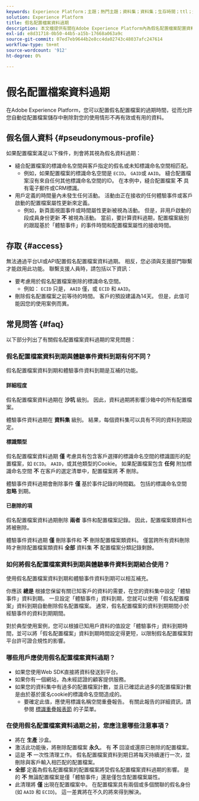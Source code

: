 ```yaml
---
keywords: Experience Platform；主題；熱門主題；資料集；資料集；生存時間；ttl；生存時間；假名；假名配置檔案；資料到期；到期；
solution: Experience Platform
title: 假名配置檔案資料過期
description: 本文檔提供有關在Adobe Experience Platform內為假名配置檔案配置資料過期的一般指導。
exl-id: e8d31718-0b50-44b5-a15b-17668a063a9c
source-git-commit: 07ed7eb9644b2e8cc4da02743c48037afc247614
workflow-type: tm+mt
source-wordcount: '912'
ht-degree: 0%

---
```


# 假名配置檔案資料過期

在Adobe Experience Platform，您可以配置假名配置檔案的過期時間，從而允許您自動從配置檔案儲存中刪除對您的使用情形不再有效或有用的資料。

## 假名個人資料 {#pseudonymous-profile}

如果配置檔案滿足以下條件，則會將其視為假名資料過期：

- 縫合配置檔案的標識命名空間與客戶指定的假名或未知標識命名空間相匹配。
   - 例如，如果配置檔案的標識命名空間是 `ECID`。 `GAID`或 `AAID`。 縫合配置檔案沒有來自任何其他標識命名空間的ID。 在本例中，縫合配置檔案 **不** 具有電子郵件或CRM標識。
- 用戶定義的時間量內未發生任何活動。 活動由正在接收的任何體驗事件或客戶啟動的配置檔案屬性更新來定義。
   - 例如，新頁面視圖事件或時間屬性更新被視為活動。 但是，非用戶啟動的段成員身份更新 **不** 被視為活動。 當前，要計算資料過期，配置檔案級別的跟蹤基於「體驗事件」的事件時間和配置檔案屬性的接收時間。

## 存取 {#access}

無法通過平台UI或API配置假名配置檔案資料過期。 相反，您必須與支援部門聯繫才能啟用此功能。 聯繫支援人員時，請包括以下資訊：

- 要考慮用於假名配置檔案刪除的標識命名空間。
   - 例如： `ECID` 只是， `AAID` 僅，或 `ECID` 和 `AAID`。
- 刪除假名配置檔案之前等待的時間。 客戶的預設建議為14天。 但是，此值可能因您的使用案例而異。

## 常見問答 {#faq}

以下部分列出了有關假名配置檔案資料過期的常見問題：

### 假名配置檔案資料到期與體驗事件資料到期有何不同？

假名配置檔案資料到期和體驗事件資料到期是互補的功能。

#### 詳細程度

假名配置檔案資料過期在 **沙坑** 級別。 因此，資料過期將影響沙箱中的所有配置檔案。

體驗事件資料過期在 **資料集** 級別。 結果，每個資料集可以具有不同的資料到期設定。

#### 標識類型

假名配置檔案資料過期 **僅** 考慮具有包含客戶選擇的標識命名空間的標識圖形的配置檔案，如 `ECID`。 `AAID`，或其他類型的Cookie。 如果配置檔案包含 **任何** 附加標識命名空間 **不** 在客戶的選定清單中，配置檔案將 **不** 刪除。

體驗事件資料過期會刪除事件 **僅** 基於事件記錄的時間戳。 包括的標識命名空間 **忽略** 到期。

#### 已刪除的項

假名配置檔案資料過期刪除 **兩者** 事件和配置檔案記錄。 因此，配置檔案類資料也將被刪除。

體驗事件資料過期 **僅** 刪除事件和 **不** 刪除配置檔案類資料。 僅當跨所有資料刪除時才刪除配置檔案類資料 **全部** 資料集 **不** 配置檔案分類記錄剩餘。

### 如何將假名配置檔案資料到期與體驗事件資料到期結合使用？

使用假名配置檔案資料到期和體驗事件資料到期可以相互補充。

你應該 **總是** 根據您保留有關已知客戶的資料的需要，在您的資料集中設定「體驗事件」資料到期。 一旦設定「體驗事件」資料到期，您就可以使用「假名配置檔案」資料到期自動刪除假名配置檔案。 通常，假名配置檔案的資料到期期間小於經驗事件的資料到期期間。

對於典型使用案例，您可以根據已知用戶資料的值設定「體驗事件」資料到期時間，並可以將「假名配置檔案」資料到期時間設定得更短，以限制假名配置檔案對平台許可證合規性的影響。

### 哪些用戶應使用假名配置檔案資料過期？

- 如果您使用Web SDK直接將資料發送到平台。
- 如果你有一個網站，為未經認證的顧客提供服務。
- 如果您的資料集中有過多的配置檔案計數，並且已確認此過多的配置檔案計數是由於基於匿名cookie的標識命名空間造成的。
   - 要確定此值，應使用標識名稱空間重疊報告。 有關此報告的詳細資訊，請參閱 [標識重疊報表節](./api/preview-sample-status.md#identity-overlap-report) 的子菜單。

### 在使用假名配置檔案資料過期之前，您應注意哪些注意事項？

- 將在 **生產** 沙盒。
- 激活此功能後，將刪除配置檔案 **永久**。 有 **不** 回滾或還原已刪除的配置檔案。
- 這是 **不** 一次性清理工作。 假名配置檔案資料到期日將每天持續運行一次，並刪除與客戶輸入相匹配的配置檔案。
- **全部** 定義為假名配置檔案的配置檔案將受假名配置檔案資料過期的影響。 是的 **不** 無論配置檔案是僅「體驗事件」還是僅包含配置檔案屬性。
- 此清理將 **僅** 出現在配置檔案中。 在配置檔案具有兩個或多個關聯的假名身份(如 `AAID` 和 `ECID`)。 這一差異將在不久的將來得到解決。

